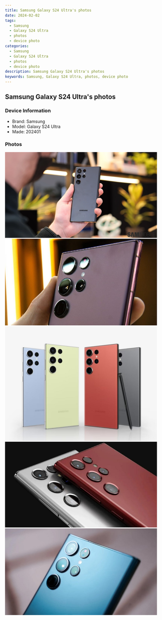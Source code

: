 ```yaml
---
title: Samsung Galaxy S24 Ultra's photos
date: 2024-02-02
tags: 
  - Samsung
  - Galaxy S24 Ultra
  - photos
  - device photo
categories: 
  - Samsung
  - Galaxy S24 Ultra
  - photos
  - device photo
description: Samsung Galaxy S24 Ultra's photos
keywords: Samsung, Galaxy S24 Ultra, photos, device photo
---
```


## Samsung Galaxy S24 Ultra's photos

### Device Information

- Brand: Samsung
- Model: Galaxy S24 Ultra
- Made: 202401

### Photos

![/images/best-assets/devices/samsung/samsung-galaxy-s24-ultra/1.jpg](/images/best-assets/devices/samsung/samsung-galaxy-s24-ultra/1.jpg)
![/images/best-assets/devices/samsung/samsung-galaxy-s24-ultra/2.jpg](/images/best-assets/devices/samsung/samsung-galaxy-s24-ultra/2.jpg)
![/images/best-assets/devices/samsung/samsung-galaxy-s24-ultra/3.jpg](/images/best-assets/devices/samsung/samsung-galaxy-s24-ultra/3.jpg)
![/images/best-assets/devices/samsung/samsung-galaxy-s24-ultra/4.jpg](/images/best-assets/devices/samsung/samsung-galaxy-s24-ultra/4.jpg)
![/images/best-assets/devices/samsung/samsung-galaxy-s24-ultra/5.jpg](/images/best-assets/devices/samsung/samsung-galaxy-s24-ultra/5.jpg)
